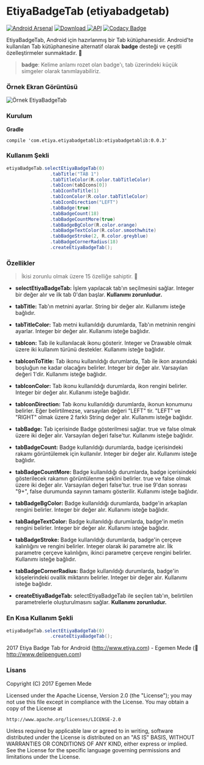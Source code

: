# EtiyaBadgeTab (etiyabadgetab)

[![Android Arsenal](https://img.shields.io/badge/Android%20Arsenal-Etiya%20Badge%20Tab-blue.svg?style=flat)](https://android-arsenal.com/details/1/5418)
[![Download](https://api.bintray.com/packages/egemenmede/etiyabadgetab/etiyabadgetablib/images/download.svg?version=0.0.3) ](https://bintray.com/egemenmede/etiyabadgetab/etiyabadgetablib/0.0.3/link)
[![API](https://img.shields.io/badge/API-16%2B-blue.svg?style=flat)](https://android-arsenal.com/api?level=16)
[![Codacy Badge](https://api.codacy.com/project/badge/Grade/35baa44489164d01ab38452d6f883273)](https://www.codacy.com/app/egemenmede/etiyabadgetab?utm_source=github.com&amp;utm_medium=referral&amp;utm_content=egemenmede/etiyabadgetab&amp;utm_campaign=Badge_Grade)

EtiyaBadgeTab, Android için hazırlanmış bir Tab kütüphanesidir. Android'te kullanılan Tab kütüphanesine alternatif olarak **badge** desteği ve çeşitli özelleştirmeler sunmaktadır. :penguin:

> **badge**: Kelime anlamı rozet olan badge'ı, tab üzerindeki küçük simgeler olarak tanımlayabiliriz.

### Örnek Ekran Görüntüsü

![Örnek EtiyaBadgeTab](http://www.delipenguen.com/wp-content/uploads/2017/03/badge_sample.png)

### Kurulum

**Gradle**
```
compile 'com.etiya.etiyabadgetablib:etiyabadgetablib:0.0.3'
```

### Kullanım Şekli

```java
etiyaBadgeTab.selectEtiyaBadgeTab(0)
                .tabTitle("TAB 1")
                .tabTitleColor(R.color.tabTitleColor)
                .tabIcon(tabIcons[0])
                .tabIconToTitle(1)
                .tabIconColor(R.color.tabTitleColor)
                .tabIconDirection("LEFT")
                .tabBadge(true)
                .tabBadgeCount(18)
                .tabBadgeCountMore(true)
                .tabBadgeBgColor(R.color.orange)
                .tabBadgeTextColor(R.color.smoothwhite)
                .tabBadgeStroke(2, R.color.greyblue)
                .tabBadgeCornerRadius(18)
                .createEtiyaBadgeTab();
```

### Özellikler

> İkisi zorunlu olmak üzere 15 özelliğe sahiptir. :penguin:

* **selectEtiyaBadgeTab:** İşlem yapılacak tab'ın seçilmesini sağlar. Integer bir değer alır ve ilk tab 0'dan başlar. **Kullanımı zorunludur.**

* **tabTitle:** Tab'ın metnini ayarlar. String bir değer alır. Kullanımı isteğe bağlıdır.

* **tabTitleColor:** Tab metni kullanıldığı durumlarda, Tab'ın metninin rengini ayarlar. Integer bir değer alır. Kullanımı isteğe bağlıdır.

* **tabIcon:** Tab ile kullanılacak ikonu gösterir. Integer ve Drawable olmak üzere iki kullanım türünü destekler. Kullanımı isteğe bağlıdır.

* **tabIconToTitle:** Tab ikonu kullanıldığı durumlarda, Tab ile ikon arasındaki boşluğun ne kadar olacağını belirler. Integer bir değer alır. Varsayılan değeri 1'dir. Kullanımı isteğe bağlıdır.

* **tabIconColor:** Tab ikonu kullanıldığı durumlarda, ikon rengini belirler. Integer bir değer alır. Kullanımı isteğe bağlıdır.

* **tabIconDirection:** Tab ikonu kullanıldığı durumlarda, ikonun konumunu belirler. Eğer belirtilmezse, varsayılan değeri "LEFT" tir. "LEFT" ve "RIGHT" olmak üzere 2 farklı String değer alır. Kullanımı isteğe bağlıdır.

* **tabBadge:** Tab içerisinde Badge gösterilmesi sağlar. true ve false olmak üzere iki değer alır. Varsayılan değeri false'tur. Kullanımı isteğe bağlıdır.

* **tabBadgeCount:** Badge kullanıldığı durumlarda, badge içerisindeki rakamı görüntülemek için kullanılır. Integer bir değer alır. Kullanımı isteğe bağlıdır.

* **tabBadgeCountMore:** Badge kullanıldığı durumlarda, badge içerisindeki gösterilecek rakamın görüntülenme şeklini belirler. true ve false olmak üzere iki değer alır. Varsayılan değeri false'tur. true ise 9'dan sonrası "9+", false durumunda sayının tamamı gösterilir. Kullanımı isteğe bağlıdır.

* **tabBadgeBgColor:** Badge kullanıldığı durumlarda, badge'in arkaplan rengini belirler. Integer bir değer alır. Kullanımı isteğe bağlıdır.

* **tabBadgeTextColor:** Badge kullanıldığı durumlarda, badge'in metin rengini belirler. Integer bir değer alır. Kullanımı isteğe bağlıdır.

* **tabBadgeStroke:** Badge kullanıldığı durumlarda, badge'in çerçeve kalınlığını ve rengini belirler. Integer olarak iki parametre alır. İlk parametre çerçeve kalınlığını, ikinci parametre çerçeve rengini belirler. Kullanımı isteğe bağlıdır.

* **tabBadgeCornerRadius:** Badge kullanıldığı durumlarda, badge'in köşelerindeki ovallik miktarını belirler. Integer bir değer alır. Kullanımı isteğe bağlıdır.

* **createEtiyaBadgeTab:** selectEtiyaBadgeTab ile seçilen tab'ın, belirtilen parametrelerle oluşturulmasını sağlar. **Kullanımı zorunludur.**

### En Kısa Kullanım Şekli

```java
etiyaBadgeTab.selectEtiyaBadgeTab(0)
                .createEtiyaBadgeTab();
```
2017 Etiya Badge Tab for Android (http://www.etiya.com) - Egemen Mede (:penguin: http://www.delipenguen.com)

### Lisans

Copyright (C) 2017 Egemen Mede

Licensed under the Apache License, Version 2.0 (the "License");
you may not use this file except in compliance with the License.
You may obtain a copy of the License at

    http://www.apache.org/licenses/LICENSE-2.0

Unless required by applicable law or agreed to in writing, software
distributed under the License is distributed on an "AS IS" BASIS,
WITHOUT WARRANTIES OR CONDITIONS OF ANY KIND, either express or implied.
See the License for the specific language governing permissions and
limitations under the License.
